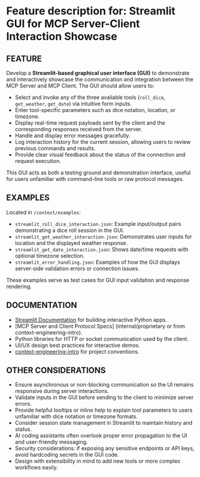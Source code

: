 # Feature description for: Streamlit GUI for MCP Server-Client Interaction Showcase

## FEATURE

Develop a **Streamlit-based graphical user interface (GUI)** to demonstrate and interactively showcase the communication and integration between the MCP Server and MCP Client. The GUI should allow users to:

* Select and invoke any of the three available tools (`roll_dice`, `get_weather`, `get_date`) via intuitive form inputs.
* Enter tool-specific parameters such as dice notation, location, or timezone.
* Display real-time request payloads sent by the client and the corresponding responses received from the server.
* Handle and display error messages gracefully.
* Log interaction history for the current session, allowing users to review previous commands and results.
* Provide clear visual feedback about the status of the connection and request execution.

This GUI acts as both a testing ground and demonstration interface, useful for users unfamiliar with command-line tools or raw protocol messages.

## EXAMPLES

Located in `/context/examples`:

* `streamlit_roll_dice_interaction.json`: Example input/output pairs demonstrating a dice roll session in the GUI.
* `streamlit_get_weather_interaction.json`: Demonstrates user inputs for location and the displayed weather response.
* `streamlit_get_date_interaction.json`: Shows date/time requests with optional timezone selection.
* `streamlit_error_handling.json`: Examples of how the GUI displays server-side validation errors or connection issues.

These examples serve as test cases for GUI input validation and response rendering.

## DOCUMENTATION

* [Streamlit Documentation](https://docs.streamlit.io/) for building interactive Python apps.
* \[MCP Server and Client Protocol Specs] (internal/proprietary or from context-engineering-intro).
* Python libraries for HTTP or socket communication used by the client.
* UI/UX design best practices for interactive demos.
* [context-engineering-intro](https://github.com/coleam00/context-engineering-intro) for project conventions.

## OTHER CONSIDERATIONS

* Ensure asynchronous or non-blocking communication so the UI remains responsive during server interactions.
* Validate inputs in the GUI before sending to the client to minimize server errors.
* Provide helpful tooltips or inline help to explain tool parameters to users unfamiliar with dice notation or timezone formats.
* Consider session state management in Streamlit to maintain history and status.
* AI coding assistants often overlook proper error propagation to the UI and user-friendly messaging.
* Security considerations: if exposing any sensitive endpoints or API keys, avoid hardcoding secrets in the GUI code.
* Design with extensibility in mind to add new tools or more complex workflows easily.
